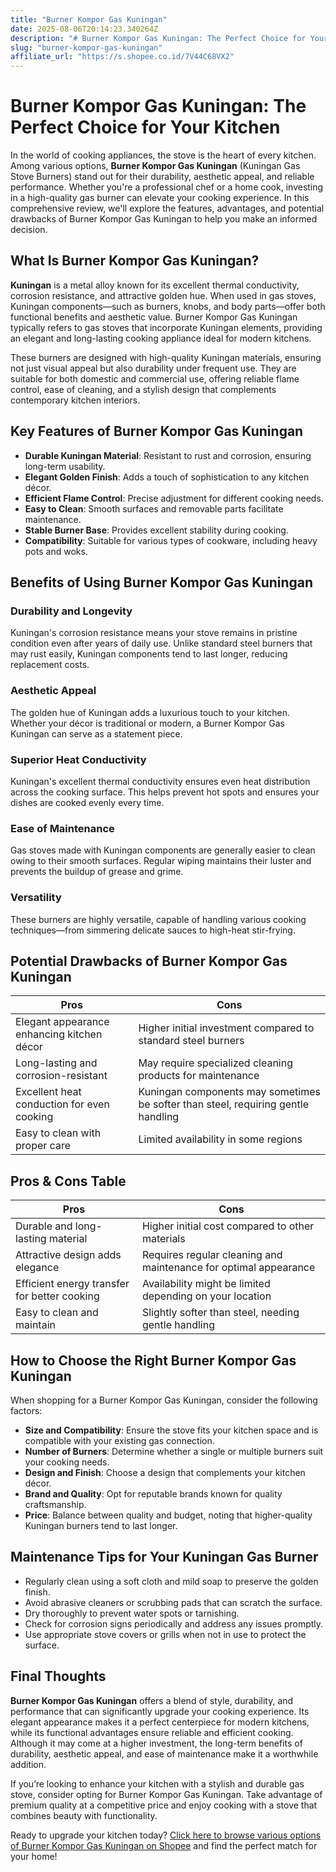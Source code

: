 ```yaml
---
title: "Burner Kompor Gas Kuningan"
date: 2025-08-06T20:14:23.340264Z
description: "# Burner Kompor Gas Kuningan: The Perfect Choice for Your Kitchen..."
slug: "burner-kompor-gas-kuningan"
affiliate_url: "https://s.shopee.co.id/7V44C68VX2"
---
```

# Burner Kompor Gas Kuningan: The Perfect Choice for Your Kitchen

In the world of cooking appliances, the stove is the heart of every kitchen. Among various options, **Burner Kompor Gas Kuningan** (Kuningan Gas Stove Burners) stand out for their durability, aesthetic appeal, and reliable performance. Whether you're a professional chef or a home cook, investing in a high-quality gas burner can elevate your cooking experience. In this comprehensive review, we'll explore the features, advantages, and potential drawbacks of Burner Kompor Gas Kuningan to help you make an informed decision.

## What Is Burner Kompor Gas Kuningan?

**Kuningan** is a metal alloy known for its excellent thermal conductivity, corrosion resistance, and attractive golden hue. When used in gas stoves, Kuningan components—such as burners, knobs, and body parts—offer both functional benefits and aesthetic value. Burner Kompor Gas Kuningan typically refers to gas stoves that incorporate Kuningan elements, providing an elegant and long-lasting cooking appliance ideal for modern kitchens.

These burners are designed with high-quality Kuningan materials, ensuring not just visual appeal but also durability under frequent use. They are suitable for both domestic and commercial use, offering reliable flame control, ease of cleaning, and a stylish design that complements contemporary kitchen interiors.

## Key Features of Burner Kompor Gas Kuningan

- **Durable Kuningan Material**: Resistant to rust and corrosion, ensuring long-term usability.
- **Elegant Golden Finish**: Adds a touch of sophistication to any kitchen décor.
- **Efficient Flame Control**: Precise adjustment for different cooking needs.
- **Easy to Clean**: Smooth surfaces and removable parts facilitate maintenance.
- **Stable Burner Base**: Provides excellent stability during cooking.
- **Compatibility**: Suitable for various types of cookware, including heavy pots and woks.

## Benefits of Using Burner Kompor Gas Kuningan

### Durability and Longevity

Kuningan's corrosion resistance means your stove remains in pristine condition even after years of daily use. Unlike standard steel burners that may rust easily, Kuningan components tend to last longer, reducing replacement costs.

### Aesthetic Appeal

The golden hue of Kuningan adds a luxurious touch to your kitchen. Whether your décor is traditional or modern, a Burner Kompor Gas Kuningan can serve as a statement piece.

### Superior Heat Conductivity

Kuningan's excellent thermal conductivity ensures even heat distribution across the cooking surface. This helps prevent hot spots and ensures your dishes are cooked evenly every time.

### Ease of Maintenance

Gas stoves made with Kuningan components are generally easier to clean owing to their smooth surfaces. Regular wiping maintains their luster and prevents the buildup of grease and grime.

### Versatility

These burners are highly versatile, capable of handling various cooking techniques—from simmering delicate sauces to high-heat stir-frying.

## Potential Drawbacks of Burner Kompor Gas Kuningan

| Pros | Cons |
| --- | --- |
| Elegant appearance enhancing kitchen décor | Higher initial investment compared to standard steel burners |
| Long-lasting and corrosion-resistant | May require specialized cleaning products for maintenance |
| Excellent heat conduction for even cooking | Kuningan components may sometimes be softer than steel, requiring gentle handling |
| Easy to clean with proper care | Limited availability in some regions |

## Pros & Cons Table

| Pros | Cons |
| --- | --- |
| Durable and long-lasting material | Higher initial cost compared to other materials |
| Attractive design adds elegance | Requires regular cleaning and maintenance for optimal appearance |
| Efficient energy transfer for better cooking | Availability might be limited depending on your location |
| Easy to clean and maintain | Slightly softer than steel, needing gentle handling |

## How to Choose the Right Burner Kompor Gas Kuningan

When shopping for a Burner Kompor Gas Kuningan, consider the following factors:

- **Size and Compatibility**: Ensure the stove fits your kitchen space and is compatible with your existing gas connection.
- **Number of Burners**: Determine whether a single or multiple burners suit your cooking needs.
- **Design and Finish**: Choose a design that complements your kitchen décor.
- **Brand and Quality**: Opt for reputable brands known for quality craftsmanship.
- **Price**: Balance between quality and budget, noting that higher-quality Kuningan burners tend to last longer.

## Maintenance Tips for Your Kuningan Gas Burner

- Regularly clean using a soft cloth and mild soap to preserve the golden finish.
- Avoid abrasive cleaners or scrubbing pads that can scratch the surface.
- Dry thoroughly to prevent water spots or tarnishing.
- Check for corrosion signs periodically and address any issues promptly.
- Use appropriate stove covers or grills when not in use to protect the surface.

## Final Thoughts

**Burner Kompor Gas Kuningan** offers a blend of style, durability, and performance that can significantly upgrade your cooking experience. Its elegant appearance makes it a perfect centerpiece for modern kitchens, while its functional advantages ensure reliable and efficient cooking. Although it may come at a higher investment, the long-term benefits of durability, aesthetic appeal, and ease of maintenance make it a worthwhile addition.

If you’re looking to enhance your kitchen with a stylish and durable gas stove, consider opting for Burner Kompor Gas Kuningan. Take advantage of premium quality at a competitive price and enjoy cooking with a stove that combines beauty with functionality.

Ready to upgrade your kitchen today? [Click here to browse various options of Burner Kompor Gas Kuningan on Shopee](https://s.shopee.co.id/7V44C68VX2) and find the perfect match for your home!
